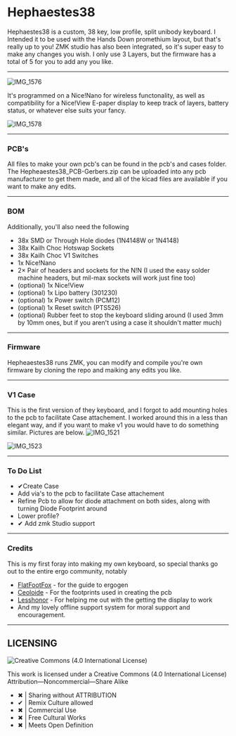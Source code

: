 <h1 align="left">Hephaestes38</h1>

Hephaestes38 is a custom, 38 key, low profile, split unibody keyboard. I Intended it to be used with the Hands Down promethium layout, but that's really up to you! ZMK studio has also been integrated, so it's super easy to make any changes you wish. I only use 3 Layers, but the firmware has a total of 5 for you to add any you like. 

****
![IMG_1576](https://github.com/user-attachments/assets/c206e0e9-e8e3-4f4f-a6f7-3c6df7ae1382)



It's programmed on a Nice!Nano for wireless functonality, as well as compatibility for a Nice!View E-paper display to keep track of layers, battery status, or whatever else suits your fancy.

![IMG_1578](https://github.com/user-attachments/assets/74d96422-0e8a-420f-8805-253d540ec945)

***
### PCB's
All files to make your own pcb's can be found in the pcb's and cases folder. The Hepheaestes38_PCB-Gerbers.zip can be uploaded into any pcb manufacturer to get them made, and all of the kicad files are available if you want to make any edits. 

***
### BOM

Additionally, you'll also need the following

- 38x SMD or Through Hole diodes (1N4148W or 1N4148)
- 38x Kailh Choc Hotswap Sockets
- 38x Kailh Choc V1 Switches
- 1x Nice!Nano
- 2× Pair of headers and sockets for the N!N (I used the easy solder machine headers, but mil-max sockets will work just fine too)
- (optional) 1x Nice!View
- (optional) 1x Lipo battery (301230)
- (optional) 1x Power switch (PCM12)
- (optional) 1x Reset switch (PTS526)
- (optional) Rubber feet to stop the keyboard sliding around (I used 3mm by 10mm ones, but if you aren't using a case it shouldn't matter much)

***
### Firmware

Hepheaestes38 runs ZMK, you can modify and compile you're own firmware by cloning the repo and maiking any edits you like. 

*** 
### V1 Case

This is the first version of they keyboard, and I forgot to add mounting holes to the pcb to facilitate Case attachement. I worked around this in a less than elegant way, and if you want to make v1 you would have to do something similar. Pictures are below. 
![IMG_1521](https://github.com/user-attachments/assets/27e24dec-88bb-4b1c-8f9c-14c25f3f37de)

![IMG_1523](https://github.com/user-attachments/assets/7a209966-5b48-4598-9bb6-3a8b863f0747)

***
### To Do List

- ✔Create Case
- Add via's to the pcb to facilitate Case attachement
- Refine Pcb to allow for diode attachment on both sides, along with turning Diode Footprint around
- Lower profile?
- ✔ Add zmk Studio support

***
### Credits

This is my first foray into making my own keyboard, so special thanks go out to the entire ergo community, notably 

- [FlatFootFox](https://twitter.com/flatfootfox) - for the guide to ergogen
- [Ceoloide](https://github.com/ceoloide) - For the footprints used in creating the pcb
- [Lesshonor](https://github.com/lesshonor) - For helping me out with the getting the display to work
- And my lovely offline support system for moral support and encouragement.

***

## LICENSING
<picture align="left">
  <img alt="Creative Commons (4.0 International License)" src="https://licensebuttons.net/l/by-nc-sa/4.0/88x31.png">
</picture>

This work is licensed under a
Creative Commons (4.0 International License)
Attribution—Noncommercial—Share Alike

- ✖ | Sharing without ATTRIBUTION
- ✔ | Remix Culture allowed
- ✖ | Commercial Use
- ✖ | Free Cultural Works
- ✖ | Meets Open Definition 
